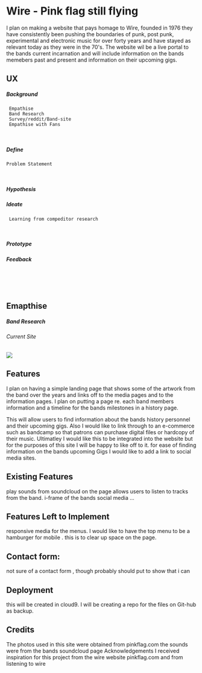 # Wire - Pink flag still flying

I plan on making a website that pays homage to Wire, founded in 1976 they have consistently been pushing the boundaries of punk, post punk, experimental and electronic music for over forty years and have stayed as relevant today as they were in the 70's. The website wil be a live portal to the bands current incarnation and will include information on the bands memebers past and present and information on their upcoming gigs.

## UX

##### Background
	 Empathise
	 Band Research 
	 Survey/reddit/Band-site
	 Empathise with Fans
<br>

##### Define
	Problem Statement

<br>

##### Hypothesis

##### Ideate
	 Learning from compeditor research
<br>

##### Prototype
##### Feedback

<br><br><br>

## Emapthise
##### Band Research
###### Current Site

![](http://)



## Features
I plan on having a simple landing page that shows some of the artwork from the band over the years and links off to the media pages and to the information pages. I plan on putting a page re. each band members information and a timeline for the bands milestones in a history page.

This will allow users to find information about the bands history personnel and their upcoming gigs. Also I would like to link through to an e-commerce such as bandcamp so that patrons can purchase digital files or hardcopy of their music. Ultimatley I would like this to be integrated into the website but for the purposes of this site I will be happy to like off to it. 
for ease of finding information on the bands upcoming Gigs I would like to add a link to social media sites.


## Existing Features
play sounds from soundcloud on the page allows users to listen to tracks from the band.
i-frame of the bands social media
...

## Features Left to Implement
responsive media for the menus. I would like to have the top menu to be a hamburger for mobile . this is to clear up space on the page. 

## Contact form:

not sure of a contact form , though probably should put to show that i can

## Deployment
this will be created in cloud9. I will be creating a repo for the files on Git-hub as backup. 

## Credits
The photos used in this site were obtained from pinkflag.com
the sounds were from the bands soundcloud page 
Acknowledgements
I received inspiration for this project from the wire website pinkflag.com and from listening to wire

